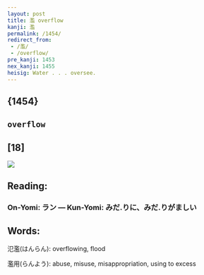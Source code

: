 ```yaml
---
layout: post
title: 濫 overflow
kanji: 濫
permalink: /1454/
redirect_from:
 - /濫/
 - /overflow/
pre_kanji: 1453
nex_kanji: 1455
heisig: Water . . . oversee.
---
```


## {1454}

## `overflow`

## [18]

<div class="stroke"><img src="E6BFAB.png" /></div>

## Reading:

### On-Yomi: ラン &mdash; Kun-Yomi: みだ.りに、みだ.りがましい

## Words:

氾濫(はんらん): overflowing, flood

濫用(らんよう): abuse, misuse, misappropriation, using to excess
